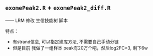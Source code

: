
## `exomePeak2.R` + `exomePeak2_diff.R`

—— LRM 修改 生信技能树 脚本

特点：
- 有strand信息, 可以指定建库方法, 不需要自己手动分链
- 但是目前 我做了一组样本 peak有20万个吧，然后log2FC>3, 剩下6w



